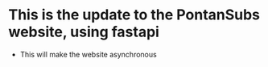 # This is the update to the PontanSubs website, using fastapi

- This will make the website asynchronous 